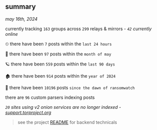 
## summary
_may 16th, 2024_

currently tracking `163` groups across `299` relays & mirrors - _`42` currently online_

⏲ there have been `7` posts within the `last 24 hours`

🦈 there have been `97` posts within the `month of may`

🪐 there have been `559` posts within the `last 90 days`

🏚 there have been `914` posts within the `year of 2024`

🦕 there have been `10196` posts `since the dawn of ransomwatch`

there are `96` custom parsers indexing posts

_`20` sites using v2 onion services are no longer indexed - [support.torproject.org](https://support.torproject.org/onionservices/v2-deprecation/)_

> see the project [README](https://github.com/joshhighet/ransomwatch#ransomwatch--) for backend technicals

